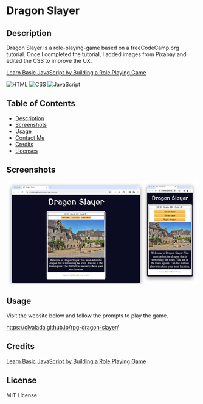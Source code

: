 # Dragon Slayer

## Description
Dragon Slayer is a role-playing-game based on a freeCodeCamp.org tutorial. Once I completed the tutorial, I added images from Pixabay and edited the CSS to improve the UX. 

[Learn Basic JavaScript by Building a Role Playing Game](https://www.freecodecamp.org/learn/javascript-algorithms-and-data-structures-v8/)

![HTML](https://img.shields.io/badge/HTML-orange.svg)
![CSS](https://img.shields.io/badge/CSS-purple.svg)
![JavaScript](https://img.shields.io/badge/JavaScript-yellow.svg)

## Table of Contents

- [Description](#description)
- [Screenshots](#screenshots)
- [Usage](#usage)
- [Contact Me](#contact)
- [Credits](#credits)
- [Licenses](#licenses)

## Screenshots

![Dragon Slayer Desktop](images/dragon-slayer-screenshots.jpg)

## Usage
Visit the website below and follow the prompts to play the game.

https://clvalada.github.io/rpg-dragon-slayer/

## Credits

[Learn Basic JavaScript by Building a Role Playing Game](https://www.freecodecamp.org/learn/javascript-algorithms-and-data-structures-v8/)

## License

MIT License